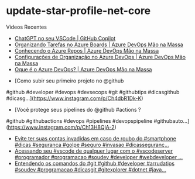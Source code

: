 # update-star-profile-net-core

Videos Recentes
<!-- YOUTUBE:START -->
- [ChatGPT no seu VSCode | GitHub Copilot](https://www.youtube.com/watch?v=KaLDxqkIvVo)
- [Organizando Tarefas no Azure Boards | Azure DevOps Mão na Massa](https://www.youtube.com/watch?v=rurL4Kr1EhI)
- [Conhecendo o Azure Repos | Azure DevOps Mão na Massa](https://www.youtube.com/watch?v=Oix88tEcYLk)
- [Configurações de Organização no Azure DevOps | Azure DevOps Mão na Massa](https://www.youtube.com/watch?v=rF2A2q8fpR8)
- [Oque é o Azure DevOps? | Azure DevOps Mão na Massa](https://www.youtube.com/watch?v=acsTOfNJN3I)
<!-- YOUTUBE:END -->

<!-- INSTA:START -->
- [Como subir seu primeiro projeto no @github 

#github #developer #devops #devsecops #git #githubtips #dicasgithub #dicasg...](https://www.instagram.com/p/Ch4dbR1Dk-K)
- [Você protege seus pipelines do @github #actions ?

#github #githubactions #devops #pipelines #devopspipeline #githubauto...](https://www.instagram.com/p/Ch13H8QjA-2)
- [Evite ter suas contas invadidas em caso de roubo do #smartphone #dicas #seguranca #golpe #seguro #invasao #dicasseguranç...](https://www.instagram.com/p/ChcNPxbjSc3)
- [Acessando seu #vscode de qualquer lugar com o #vscodeserver  #programador #programacao #soudev #developer #webdeveloper ...](https://www.instagram.com/p/ChZjbvijpif)
- [Entendendo os comandos do #git  #github #developer #arrudatips #soudev #programacao #dicasgit #gitexplorer #dotnet #java...](https://www.instagram.com/p/ChW_wwhjd9K)
<!-- INSTA:END -->
